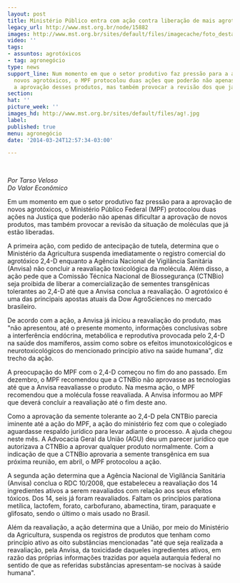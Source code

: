 ```yaml
---
layout: post
title: Ministério Público entra com ação contra liberação de mais agrotóxicos
legacy_url: http://www.mst.org.br/node/15882
images: http://www.mst.org.br/sites/default/files/imagecache/foto_destaque/ag!.jpg
video: ''
tags:
- assuntos: agrotóxicos
- tag: agronegócio
type: news
support_line: Num momento em que o setor produtivo faz pressão para a aprovação de
  novos agrotóxicos, o MPF protocolou duas ações que poderão não apenas dificultar
  a aprovação desses produtos, mas também provocar a revisão dos que já estão liberadas.
section: 
hat: ''
picture_week: ''
images_hd: http://www.mst.org.br/sites/default/files/ag!.jpg
label: 
published: true
menu: agronegócio
date: '2014-03-24T12:57:34-03:00'

---
```

<p>&nbsp;</p><p><em>Por Tarso Veloso&nbsp;<br>Do Valor Econômico</em>&nbsp;</p><p>Em um momento em que o setor produtivo faz pressão para a aprovação de novos agrotóxicos, o Ministério Público Federal (MPF) protocolou duas ações na Justiça que poderão não apenas dificultar a aprovação de novos produtos, mas também provocar a revisão da situação de moléculas que já estão liberadas.</p><p>A primeira ação, com pedido de antecipação de tutela, determina que o Ministério da Agricultura suspenda imediatamente o registro comercial do agrotóxico 2,4-D enquanto a Agência Nacional de Vigilância Sanitária (Anvisa) não concluir a reavaliação toxicológica da molécula. Além disso, a ação pede que a Comissão Técnica Nacional de Biossegurança (CTNBio) seja proibida de liberar a comercialização de sementes transgênicas tolerantes ao 2,4-D até que a Anvisa conclua a reavaliação. O agrotóxico é uma das principais apostas atuais da Dow AgroSciences no mercado brasileiro.</p><p>De acordo com a ação, a Anvisa já iniciou a reavaliação do produto, mas "não apresentou, até o presente momento, informações conclusivas sobre a interferência endócrina, metabólica e reprodutiva provocada pelo 2,4-D na saúde dos mamíferos, assim como sobre os efeitos imunotoxicológicos e neurotoxicológicos do mencionado princípio ativo na saúde humana", diz trecho da ação.</p><p>A preocupação do MPF com o 2,4-D começou no fim do ano passado. Em dezembro, o MPF recomendou que a CTNBio não aprovasse as tecnologias até que a Anvisa reavaliasse o produto. Na mesma ação, o MPF recomendou que a molécula fosse reavaliada. A Anvisa informou ao MPF que deverá concluir a reavaliação até o fim deste ano.</p><p>Como a aprovação da semente tolerante ao 2,4-D pela CNTBio parecia iminente até a ação do MPF, a ação do ministério fez com que o colegiado aguardasse respaldo jurídico para levar adiante o processo. A ajuda chegou neste mês. A Advocacia Geral da União (AGU) deu um parecer jurídico que autorizava a CTNBio a aprovar qualquer produto normalmente. Com a indicação de que a CTNBio aprovaria a semente transgênica em sua próxima reunião, em abril, o MPF protocolou a ação.</p><p>A segunda ação determina que a Agência Nacional de Vigilância Sanitária (Anvisa) conclua o RDC 10/2008, que estabeleceu a reavaliação dos 14 ingredientes ativos a serem reavaliados com relação aos seus efeitos tóxicos. Dos 14, seis já foram reavaliados. Faltam os princípios parationa metílica, lactofem, forato, carbofurano, abamectina, tiram, paraquate e glifosato, sendo o último o mais usado no Brasil.</p><p>Além da reavaliação, a ação determina que a União, por meio do Ministério da Agricultura, suspenda os registros de produtos que tenham como princípio ativo as oito substâncias mencionadas "até que seja realizada a reavaliação, pela Anvisa, da toxicidade daqueles ingredientes ativos, em razão das próprias informações trazidas por aquela autarquia federal no sentido de que as referidas substâncias apresentam-se nocivas à saúde humana".</p><div>&nbsp;</div>
